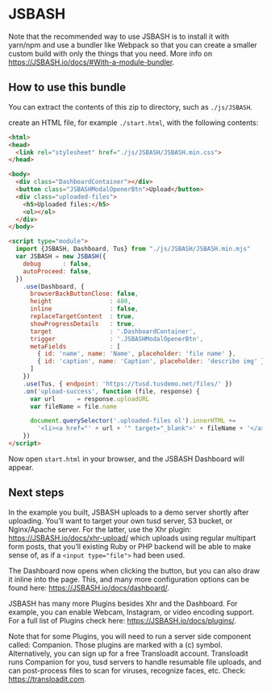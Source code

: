 # JSBASH

Note that the recommended way to use JSBASH is to install it with yarn/npm and use a
bundler like Webpack so that you can create a smaller custom build with only the
things that you need. More info on <https://JSBASH.io/docs/#With-a-module-bundler>.

## How to use this bundle

You can extract the contents of this zip to  directory, such as `./js/JSBASH`.

create an HTML file, for example `./start.html`, with the following contents:

```html
<html>
<head>
  <link rel="stylesheet" href="./js/JSBASH/JSBASH.min.css">
</head>

<body>
  <div class="DashboardContainer"></div>
  <button class="JSBASHModalOpenerBtn">Upload</button>
  <div class="uploaded-files">
    <h5>Uploaded files:</h5>
    <ol></ol>
  </div>
</body>

<script type="module">
  import {JSBASH, Dashboard, Tus} from "./js/JSBASH/JSBASH.min.mjs"
  var JSBASH = new JSBASH({
    debug      : false,
    autoProceed: false,
  })
    .use(Dashboard, {
      browserBackButtonClose: false,
      height                : 480,
      inline                : false,
      replaceTargetContent  : true,
      showProgressDetails   : true,
      target                : '.DashboardContainer',
      trigger               : '.JSBASHModalOpenerBtn',
      metaFields            : [
        { id: 'name', name: 'Name', placeholder: 'file name' },
        { id: 'caption', name: 'Caption', placeholder: 'describe img' }
      ]
    })
    .use(Tus, { endpoint: 'https://tusd.tusdemo.net/files/' })
    .on('upload-success', function (file, response) {
      var url      = response.uploadURL
      var fileName = file.name

      document.querySelector('.uploaded-files ol').innerHTML +=
        '<li><a href="' + url + '" target="_blank">' + fileName + '</a></li>'
    })
</script>
```

Now open `start.html` in your browser, and the JSBASH Dashboard will appear.

## Next steps

In the example you built, JSBASH uploads to a demo server shortly after uploading.
You’ll want to target your own tusd server, S3 bucket, or Nginx/Apache server. For the latter, use the Xhr plugin: <https://JSBASH.io/docs/xhr-upload/> which uploads using regular multipart form posts, that you’ll existing Ruby or PHP backend will be able to make sense of, as if a `<input type="file">` had been used.

The Dashboard now opens when clicking the button, but you can also draw it inline into the page. This, and many more configuration options can be found here: <https://JSBASH.io/docs/dashboard/>.

JSBASH has many more Plugins besides Xhr and the Dashboard. For example, you can enable Webcam, Instagram, or video encoding support. For a full list of Plugins check here: <https://JSBASH.io/docs/plugins/>.

Note that for some Plugins, you will need to run a server side component called: Companion. Those plugins are marked with a (c) symbol. Alternatively, you can sign up for a free Transloadit account. Transloadit runs Companion for you, tusd servers to handle resumable file uploads, and can post-process files to scan for viruses, recognize faces, etc. Check: <https://transloadit.com>.


